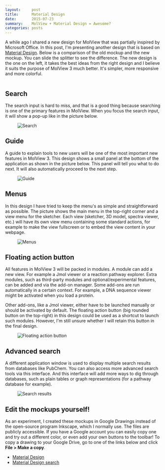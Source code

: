 ```yaml
---
layout:     post
title:      Material Design
date:       2015-07-23
summary:    MolView + Material Design = Awesome?
categories: posts
---
```


A while ago I shared a new design for MolView that was partially inspired by
Microsoft Office. In this post, I'm presenting another design that is based on
[Material Design](https://www.google.com/design/spec/material-design/introduction.html).
Below is a comparison of the old mockup and the new mockup. You can slide the
splitter to see the difference. The new design is the one on the left, it takes
the best ideas from the right design and I believe it suits the purpose of
MolView 3 much better. It's simpler, more responsive and more colorful.

<div class="image-slider">
  <img src="{{ site.url }}/img/mockups/3.0/classic/layout.png" alt="" />
  <div class="top-layer"><img src="{{ site.url }}/img/mockups/3.0/material/layout.png" alt="" /></div>
</div>

Search
-----
The search input is hard to miss, and that is a good thing because searching is
one of the primary features in MolView. When you focus the search input, it will
show a pop-up like in the picture below.

<figure>
  <img class="backdrop" src="{{ site.url }}/img/mockups/3.0/material/search.png" alt="Search">
</figure>

Guide
-----
A guide to explain tools to new users will be one of the most important new
features in MolView 3. This design shows a small panel at the bottom of the
application as shown in the picture below. This panel will tell you what to do
next. It will also automatically proceed to the next step.

<figure>
  <img class="backdrop" src="{{ site.url }}/img/mockups/3.0/material/guide.png" alt="Guide">
</figure>


Menus
-----
In this design I have tried to keep the menu's as simple and straightforward as
possible. The picture shows the main menu in the top-right corner and a view
menu for the sketcher. Each view (sketcher, 3D model, spectra viewer, etc.) will
have its own view menu containing some standard actions, for example to make
the view fullscreen or to embed the view content in your webpage.

<figure>
  <img class="backdrop" src="{{ site.url }}/img/mockups/3.0/material/menus.png" alt="Menus">
</figure>

Floating action button
----------------------
All features in MolView 3 will be packed in modules. A module can add a new
view. For example a Jmol viewer or a reaction pathway explorer. Extra modules,
such as third-party modules and optional/experimental features, can be added and
via the add-on manager. Some add-ons are run automatically in a certain context.
For example, a DNA sequence viewer might be activated when you load a protein.

Other add-ons, like a Jmol viewer, either have to be launched manually or
should be activated by default. The floating action button (big rounded button
on the top-right) in this design could be used as a shortcut to launch such
modules. However, I'm still unsure whether I will retain this button in the
final design.

<figure>
  <img class="backdrop" src="{{ site.url }}/img/mockups/3.0/material/fab.png" alt="Floating action button">
</figure>


Advanced search
---------------
A different application window is used to display multiple search results from
databases like PubChem. You can also access more advanced search tools via this
interface. And this interface will add more ways to dig through databases, such
as plain tables or graph representations (for a pathway database for example).

<figure>
  <img class="backdrop" src="{{ site.url }}/img/mockups/3.0/material/search-results.png" alt="Search results">
</figure>

Edit the mockups yourself!
--------------------------
As an experiment, I created these mockups in Google Drawings instead of the
open-source program Inkscape, which I normally use. The files are publicly
accessible. If you have a Google account you can easily copy one and try out a
different color, or even add your own buttons to the toolbar! To copy a drawing
to your Google Drive, go to one of the links below and click **File > Make a copy**.

- [Material Design](https://docs.google.com/drawings/d/1snxt4GL7YGFi9e9fGVnRmXsuCcrP330G2hwxdvY4X_0/edit?usp=sharing)
- [Material Design search](https://docs.google.com/drawings/d/1T7vpMMewzCaAhw5CkAYoZgAi_nAXggqYyOapigEJQD0/edit?usp=sharing)
